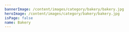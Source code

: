 ```yaml
---
bannerImage: /content/images/category/bakery/bakery.jpg
heroImage: /content/images/category/bakery/bakery.jpg
isPage: false
name: Bakery
---
```

